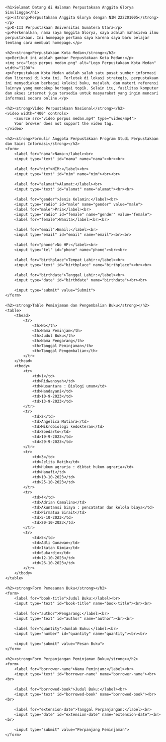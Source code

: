 <!DOCTYPE html>
<html lang="en">
<head>
    <meta charset="UTF-8">
    <meta name="viewport" content="width=device-width, initial-scale=1.0">
    <title>Perpustakaan Anggita Glorya</title>
    <style>
        table, th, td {
            border: 1px solid black;
            border-collapse: collapse;
            padding: 8px;
        }
        th {
            background-color: #f2f2f2;
        }
        form {
            margin-top: 20px;
        }
    </style>
</head>
<body>

    <h1>Selamat Datang di Halaman Perpustakaan Anggita Glorya Sinulingga</h1>
    <p><strong>Perpustakaan Anggita Glorya dengan NIM 222201005</strong></p>
    <p>D-III Perpustakaan Universitas Sumatera Utara</p>
    <p>Perkenalkan, nama saya Anggita Glorya, saya adalah mahasiswa ilmu perpustakaan. Ini homepage pertama saya karena saya baru belajar tentang cara membuat homepage.</p>

    <h2><strong>Perpustakaan Kota Medan</strong></h2>
    <p>Berikut ini adalah gambar Perpustakaan Kota Medan:</p>
    <img src="logo perpus medan.png" alt="Logo Perpustakaan Kota Medan" width="1200">
    <p>Perpustakaan Kota Medan adalah salah satu pusat sumber informasi dan literasi di kota ini. Terletak di lokasi strategis, perpustakaan ini menyediakan berbagai koleksi buku, majalah, dan materi referensi lainnya yang mencakup berbagai topik. Selain itu, fasilitas komputer dan akses internet juga tersedia untuk masyarakat yang ingin mencari informasi secara online.</p>
    
    <h2><strong>Video Perpustakaan Nasional</strong></h2>
    <video width="400" controls>
        <source src="video perpus medan.mp4" type="video/mp4">
        Your browser does not support the video tag.
    </video>

    <h2><strong>Formulir Anggota Perpustakaan Program Studi Perpustakaan dan Sains Informasi</strong></h2>
    <form>
        <label for="nama">Nama:</label><br>
        <input type="text" id="nama" name="nama"><br><br>
        
        <label for="nim">NIM:</label><br>
        <input type="text" id="nim" name="nim"><br><br>

        <label for="alamat">Alamat:</label><br>
        <input type="text" id="alamat" name="alamat"><br><br>

        <label for="gender">Jenis Kelamin:</label><br>
        <input type="radio" id="male" name="gender" value="male">
        <label for="male">Pria</label><br>
        <input type="radio" id="female" name="gender" value="female">
        <label for="female">Wanita</label><br><br>

        <label for="email">Email:</label><br>
        <input type="email" id="email" name="email"><br><br>

        <label for="phone">No HP:</label><br>
        <input type="tel" id="phone" name="phone"><br><br>

        <label for="birthplace">Tempat Lahir:</label><br>
        <input type="text" id="birthplace" name="birthplace"><br><br>

        <label for="birthdate">Tanggal Lahir:</label><br>
        <input type="date" id="birthdate" name="birthdate"><br><br>

        <input type="submit" value="Submit">
    </form>

    <h2><strong>Table Peminjaman dan Pengembalian Buku</strong></h2>
    <table>
        <thead>
            <tr>
                <th>No</th>
                <th>Nama Peminjam</th>
                <th>Judul Buku</th>
                <th>Nama Pengarang</th>
                <th>Tanggal Peminjaman</th>
                <th>Tanggal Pengembalian</th>
            </tr>
        </thead>
        <tbody>
            <tr>
                <td>1</td>
                <td>Ridwansyah</td>
                <td>Nusantara : Biologi umum</td>
                <td>Handayani</td>
                <td>10-9-2023</td>
                <td>13-9-2023</td>
            </tr>
            <tr>
                <td>2</td>
                <td>Angelica Mutiara</td>
                <td>Mikrobiologi kedokteran</td>
                <td>Soedarto</td>
                <td>19-9-2023</td>
                <td>29-9-2023</td>
            </tr>
            <tr>
                <td>3</td>
                <td>Jelita Ratih</td>
                <td>Hukum agraria : diktat hukum agraria</td>
                <td>Hanafi</td>
                <td>10-10-2023</td>
                <td>25-10-2023</td>
            </tr>
            <tr>
                <td>4</td>
                <td>Adrian Camalino</td>
                <td>Akuntansi biaya : pencatatan dan kelola biaya</td>
                <td>Pirmatua Sirait</td>
                <td>5-10-2023</td>
                <td>20-10-2023</td>
            </tr>
            <tr>
                <td>5</td>
                <td>Adli Gunawan</td>
                <td>Ikatan Kimia</td>
                <td>Sukardjo</td>
                <td>12-10-2023</td>
                <td>26-10-2023</td>
            </tr>
        </tbody>
    </table>

    <h2><strong>Form Pemesanan Buku</strong></h2>
    <form>
        <label for="book-title">Judul Buku:</label><br>
        <input type="text" id="book-title" name="book-title"><br><br>

        <label for="author">Pengarang:</label><br>
        <input type="text" id="author" name="author"><br><br>

        <label for="quantity">Jumlah Buku:</label><br>
        <input type="number" id="quantity" name="quantity"><br><br>

        <input type="submit" value="Pesan Buku">
    </form>

    <h2><strong>Form Perpanjangan Peminjaman Buku</strong></h2>
    <form>
        <label for="borrower-name">Nama Peminjam:</label><br>
        <input type="text" id="borrower-name" name="borrower-name"><br><br>

        <label for="borrowed-book">Judul Buku:</label><br>
        <input type="text" id="borrowed-book" name="borrowed-book"><br><br>

        <label for="extension-date">Tanggal Perpanjangan:</label><br>
        <input type="date" id="extension-date" name="extension-date"><br><br>

        <input type="submit" value="Perpanjang Peminjaman">
    </form>

    
